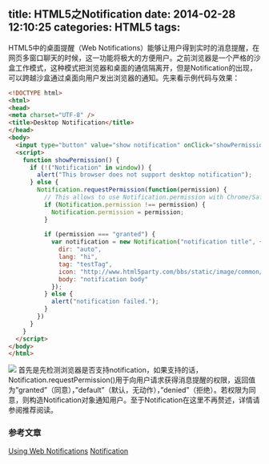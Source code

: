 title: HTML5之Notification
date: 2014-02-28 12:10:25
categories: HTML5
tags:
---
HTML5中的桌面提醒（Web Notifications）能够让用户得到实时的消息提醒，在网页多窗口聊天的时候，这一功能将极大的方便用户。之前浏览器是一个严格的沙盒工作模式，这种模式把浏览器和桌面的通信隔离开，但是Notification的出现，可以跨越沙盒通过桌面向用户发出浏览器的通知。先来看示例代码与效果：
```html
<!DOCTYPE html>  
<html>  
<head>  
<meta charset="UTF-8" />  
<title>Desktop Notification</title>  
</head>  
<body>  
  <input type="button" value="show notification" onClick="showPermission();">  
  <script>
    function showPermission() {
      if (!("Notification" in window)) {
        alert("This browser does not support desktop notification");
      } else {
        Notification.requestPermission(function(permission) {
          // This allows to use Notification.permission with Chrome/Safari
          if (Notification.permission !== permission) {
            Notification.permission = permission;
          }
 
          if (permission === "granted") {
            var notification = new Notification("notification title", {
              dir: "auto",
              lang: "hi",
              tag: "testTag",
              icon: "http://www.html5party.com/bbs/static/image/common/logo.png",
              body: "notification body"
            });
          } else {
            alert("notification failed.");
          }
        })
      }
    }  
  </script>
</body>
</html>
```
<!-- more -->
![](/2014/02/28/HTML5-Notification/2014-02-28_161103.png)
首先是先检测浏览器是否支持notification，如果支持的话，Notification.requestPermission()用于向用户请求获得消息提醒的权限，返回值为”granted”（同意），”default”（默认，无动作），”denied”（拒绝）。若权限为同意，则构造Notification对象通知用户。至于Notification在这里不再赘述，详情请参阅推荐阅读。

### 参考文章
[Using Web Notifications](https://developer.mozilla.org/en-US/docs/WebAPI/Using_Web_Notifications)
[Notification](https://developer.mozilla.org/en-US/docs/Web/API/Notification)